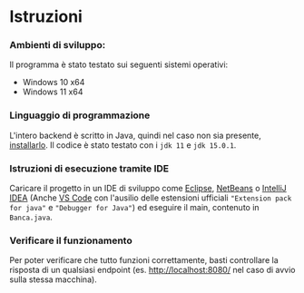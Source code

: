 # Istruzioni

### Ambienti di sviluppo:

Il programma è stato testato sui seguenti sistemi operativi:

- Windows 10 x64
- Windows 11 x64

### Linguaggio di programmazione

L'intero backend è scritto in Java, quindi nel caso non sia presente, [installarlo](https://www.oracle.com/java/technologies/downloads/).
Il codice è stato testato con i `jdk 11` e `jdk 15.0.1`.

### Istruzioni di esecuzione tramite IDE

Caricare il progetto in un IDE di sviluppo come [Eclipse](https://www.eclipse.org/downloads/), [NetBeans](https://netbeans.apache.org/download/index.html) o [IntelliJ IDEA](https://www.jetbrains.com/idea/) (Anche [VS Code](https://code.visualstudio.com/) con l'ausilio delle estensioni ufficiali `"Extension pack for java"` e `"Debugger for Java"`) ed eseguire il main, contenuto in `Banca.java`.

### Verificare il funzionamento

Per poter verificare che tutto funzioni correttamente, basti controllare la risposta di un qualsiasi endpoint (es. [http://localhost:8080/](http://localhost:8080/) nel caso di avvio sulla stessa macchina).
